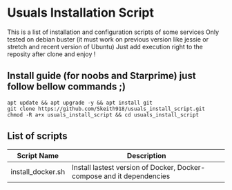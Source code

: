 # Usuals Installation Script
This is a list of installation and configuration scripts of some services
Only tested on debian buster (it must work on previous version like jessie or stretch and recent version of Ubuntu)
Just add execution right to the reposity after clone and enjoy !
## Install guide (for noobs and Starprime) just follow bellow commands ;)
```
apt update && apt upgrade -y && apt install git
git clone https://github.com/Skeith918/usuals_install_script.git
chmod -R a+x usuals_install_script && cd usuals_install_script
```
## List of scripts
Script Name    | Description
-------------  | -------------
install_docker.sh | Install lastest version of Docker, Docker-compose and it dependencies
